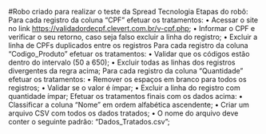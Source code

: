 #Robo criado para realizar o teste da Spread Tecnologia
Etapas do robô:
Para cada registro da coluna “CPF” efetuar os tratamentos:
•	Acessar o site no link https://validadordecpf.clevert.com.br/v-cpf.php;
•	Informar o CPF e verificar o seu retorno, caso seja falso excluir a linha do registro;
•	Excluir a linha de CPFs duplicados entre os registros
Para cada registro da coluna “Codigo_Produto” efetuar os tratamentos:
•	Validar que os códigos estão dentro do intervalo (50 a 650);
•	Excluir todas as linhas dos registros divergentes da regra acima;
Para cada registro da coluna “Quantidade” efetuar os tratamentos:
•	Remover os espaços em branco para todos os registros;
•	Validar se o valor é ímpar;
•	Excluir a linha do registro com quantidade ímpar;
Efetuar os tratamentos finais com os dados acima:
•	Classificar a coluna “Nome” em ordem alfabética ascendente;
•	Criar um arquivo CSV com todos os dados tratados;
•	 O nome do arquivo deve conter o seguinte padrão: “Dados_Tratados.csv”;

